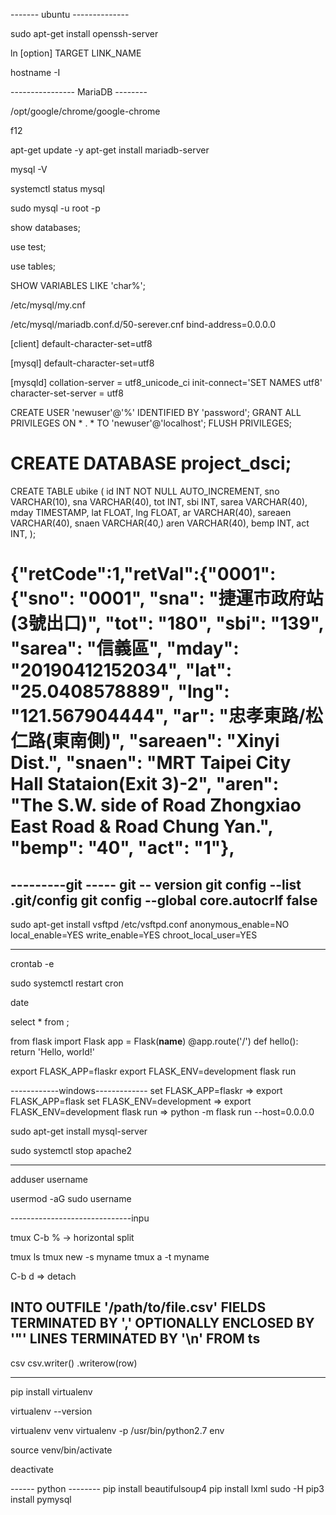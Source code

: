 ------- ubuntu --------------

sudo apt-get install openssh-server

ln [option] TARGET LINK_NAME

hostname -I

---------------- MariaDB --------

/opt/google/chrome/google-chrome

f12

apt-get update -y
apt-get install mariadb-server

mysql -V

systemctl status mysql

sudo mysql -u root -p

show databases;

use test;

use tables;


SHOW VARIABLES LIKE  'char%';

/etc/mysql/my.cnf

/etc/mysql/mariadb.conf.d/50-serever.cnf
bind-address=0.0.0.0

[client]
default-character-set=utf8

[mysql]
default-character-set=utf8


[mysqld]
collation-server = utf8_unicode_ci
init-connect='SET NAMES utf8'
character-set-server = utf8

CREATE USER 'newuser'@'%' IDENTIFIED BY 'password';
GRANT ALL PRIVILEGES ON * . * TO 'newuser'@'localhost';
FLUSH PRIVILEGES;

# CREATE DATABASE project_dsci;
CREATE TABLE ubike (
     id INT NOT NULL AUTO_INCREMENT,
     sno VARCHAR(10),
     sna VARCHAR(40),
     tot INT,
     sbi INT,
     sarea VARCHAR(40),
     mday TIMESTAMP,
     lat FLOAT,
     lng FLOAT,
     ar VARCHAR(40),
     sareaen VARCHAR(40),
     snaen VARCHAR(40,)
     aren VARCHAR(40),
    bemp INT,
     act INT,
);

# {"retCode":1,"retVal":{"0001":{"sno": "0001", "sna": "捷運市政府站(3號出口)", "tot": "180", "sbi": "139", "sarea": "信義區", "mday": "20190412152034", "lat": "25.0408578889", "lng": "121.567904444", "ar": "忠孝東路/松仁路(東南側)", "sareaen": "Xinyi Dist.", "snaen": "MRT Taipei City Hall Stataion(Exit 3)-2", "aren": "The S.W. side of Road Zhongxiao East Road & Road Chung Yan.", "bemp": "40", "act": "1"},


---------git -----
git -- version
git config --list
.git/config
git config --global core.autocrlf false
---------------------------------

sudo apt-get install vsftpd
/etc/vsftpd.conf
anonymous_enable=NO
local_enable=YES
write_enable=YES
chroot_local_user=YES

----------------------------------

crontab -e

sudo systemctl restart cron

date

select * from  ;


from flask import Flask
app = Flask(__name__)
@app.route('/')
def hello():
    return 'Hello, world!'

export FLASK_APP=flaskr
export FLASK_ENV=development
flask run

------------windows-------------
set FLASK_APP=flaskr   => export FLASK_APP=flask
set FLASK_ENV=development => export FLASK_ENV=development
flask run   => python -m flask run --host=0.0.0.0





sudo apt-get install mysql-server




sudo systemctl stop apache2

----------------------------

adduser username

usermod -aG sudo username

------------------------------inpu

tmux
C-b % -> horizontal split

tmux ls
tmux new -s myname
tmux a -t myname

C-b d => detach

INTO OUTFILE '/path/to/file.csv'
FIELDS TERMINATED BY ',' OPTIONALLY ENCLOSED BY '"'
LINES TERMINATED BY '\n'
FROM ts
----------
csv
csv.writer()
.writerow(row)

------------------------------------------
pip install virtualenv

virtualenv --version

virtualenv venv
virtualenv -p /usr/bin/python2.7 env

source venv/bin/activate

deactivate

------ python --------
pip install beautifulsoup4
pip install lxml
sudo -H pip3 install pymysql